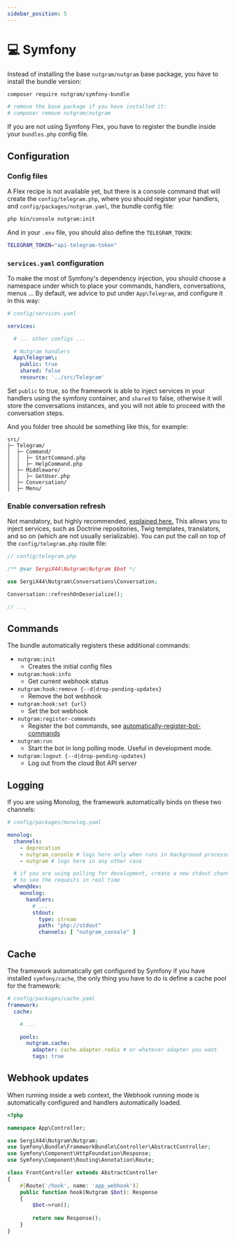 ```yaml
---
sidebar_position: 5
---
```


# 💻 Symfony

Instead of installing the base `nutgram/nutgram` base package, you have to install the bundle version:

```bash
composer require nutgram/symfony-bundle

# remove the base package if you have installed it:
# composer remove nutgram/nutgram
```

If you are not using Symfony Flex, you have to register the bundle inside your `bundles.php` config file.

## Configuration

### Config files

A Flex recipe is not available yet, but there is a console command that will create the `config/telegram.php`, where you
should register your handlers, and `config/packages/nutgram.yaml`, the bundle config file:

```bash
php bin/console nutgram:init
```

And in your `.env` file, you should also define the `TELEGRAM_TOKEN`:

```bash
TELEGRAM_TOKEN="api-telegram-token"
```

### `services.yaml` configuration

To make the most of Symfony's dependency injection, you should choose a namespace under which to place your commands,
handlers, conversations, menus ...
By default, we advice to put under `App\Telegram`, and configure it in this way:

```yaml
# config/services.yaml

services:

  # ... other configs ...

  # Nutgram handlers
  App\Telegram\:
    public: true
    shared: false
    resource: '../src/Telegram'
```

Set `public` to true, so the framework is able to inject services in your handlers using the symfony container, and
`shared` to false, otherwise it will store the conversations instances, and you will not able to proceed with the
conversation steps.

And you folder tree should be something like this, for example:

```text
src/
├─ Telegram/
│  ├─ Command/
│  │  ├─ StartCommand.php
│  │  ├─ HelpCommand.php
│  ├─ Middleware/
│  │  ├─ GetUser.php
│  ├─ Conversation/
│  ├─ Menu/
```

### Enable conversation refresh

Not mandatory, but highly recommended, [explained here.](usage/conversations.md#refreshing-deserialized-conversations)
This allows you to inject services, such as Doctrine repositories, Twig templates, translators, and so on (which are
not usually serializable).
You can put the call on top of the `config/telegram.php` route file:

```php
// config/telegram.php

/** @var SergiX44\Nutgram\Nutgram $bot */

use SergiX44\Nutgram\Conversations\Conversation;

Conversation::refreshOnDeserialize();

// ...
```

## Commands

The bundle automatically registers these additional commands:

- `nutgram:init`
    - Creates the initial config files
- `nutgram:hook:info`
    - Get current webhook status
- `nutgram:hook:remove {--d|drop-pending-updates}`
    - Remove the bot webhook
- `nutgram:hook:set {url}`
    - Set the bot webhook
- `nutgram:register-commands`
    - Register the bot commands,
      see [automatically-register-bot-commands](../usage/handlers#automatically-register-bot-commands)
- `nutgram:run`
    - Start the bot in long polling mode. Useful in development mode.
- `nutgram:logout {--d|drop-pending-updates}`
    - Log out from the cloud Bot API server

## Logging

If you are using Monolog, the framework automatically binds on these two channels:

```yaml
# config/packages/monolog.yaml

monolog:
  channels:
    - deprecation
    - nutgram_console # logs here only when runs in background processes (console)
    - nutgram # logs here in any other case

  # if you are using polling for development, create a new stdout channel for the console
  # to see the requests in real time
  when@dev:
    monolog:
      handlers:
        # ...
        stdout:
          type: stream
          path: "php://stdout"
          channels: [ "nutgram_console" ]
 ```

## Cache

The framework automatically get configured by Symfony if you have installed `symfony/cache`, the only thing you have to
do is define a cache pool for the framework:

```yaml
# config/packages/cache.yaml
framework:
  cache:

    # ...

    pools:
      nutgram.cache:
        adapter: cache.adapter.redis # or whatever adapter you want
        tags: true

```

## Webhook updates

When running inside a web context, the Webhook running mode is automatically configured and handlers automatically
loaded.

```php
<?php

namespace App\Controller;

use SergiX44\Nutgram\Nutgram;
use Symfony\Bundle\FrameworkBundle\Controller\AbstractController;
use Symfony\Component\HttpFoundation\Response;
use Symfony\Component\Routing\Annotation\Route;

class FrontController extends AbstractController
{
    #[Route('/hook', name: 'app_webhook')]
    public function hook(Nutgram $bot): Response
    {
        $bot->run();
        
        return new Response();
    }
}
```
